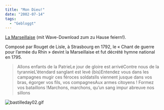 ```yaml
---
title: "Mon Dieu!"
date: "2002-07-14"
tags:
  - "Gebloggt"
---
```


[La Marseillaise](http://www.france.diplomatie.fr/france/fr/encarts/marseillaise.html) (mit Wave-Download zum zu Hause feiern!).

Composé par Rouget de Lisle, à Strasbourg en 1792, le « Chant de guerre pour l’armée du Rhin » devint la Marseillaise et fut décrété hymne national en 1795.

> Allons enfants de la PatrieLe jour de gloire est arrivéContre nous de la tyrannieL’étendard sanglant est levé (bis)Entendez vous dans les campagnes mugir ces féroces soldatsIls viennent jusque dans vos bras, égorger vos fils, vos compagnesAux armes citoyens ! Formez vos bataillons !Marchons, marchons, qu’un sang impur abreuve nos sillons

![bastilleday02.gif](images/bastilleday02.gif)
